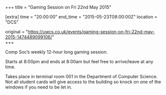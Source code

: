+++
title = "Gaming Session on Fri 22nd May 2015"

[extra]
time = "20:00:00"
end_time = "2015-05-23T08:00:00Z"
location = "DCS"

original = "https://uwcs.co.uk/events/gaming-session-on-fri-22nd-may-2015-1474489099106/"    
+++

Comp Soc’s weekly 12-hour long gaming session.

Starts at 8:00pm and ends at 8:00am but feel free to arrive/leave at any time.

Takes place in terminal room 001 in the Department of Computer Science. Not all student cards will give access to the building so knock on one of the windows if you need to be let in.

